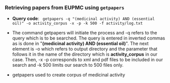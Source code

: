 ### Retrieving papers from EUPMC using `getpapers` 

- **Query code**:
``` getpapers -q "(medicinal activity) AND (essential oil)" -o activity_corpus -x -p -k 500 -f activity/log.txt```

- The command getpapers will initiate the process and -q refers to the query which is to be searched. The query is entered in inverted commas as is done in "**(medicinal activity) AND (essential oil)**". The next element is -o which refers to output directory and the parameter that follows it in the name of the directory which is **activity_corpus** in our case. Then, -x -p corresponds to xml and pdf files to be included in our search and -k 500 limits our search to 500 files only.
- getpapers used to create corpus of medicinal activity  
